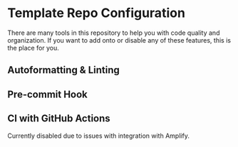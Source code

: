 # Template Repo Configuration

There are many tools in this repository to help you with code quality and organization. If you want to add onto or disable any of these features, this is the place for you.

## Autoformatting & Linting

## Pre-commit Hook

## CI with GitHub Actions

Currently disabled due to issues with integration with Amplify.
